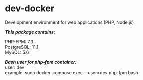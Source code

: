 # dev-docker
Development environment for web applications (PHP, Node.js)

***This package contains:***

PHP-FPM: 7.3\
PostgreSQL: 11.1\
MySQL: 5.6

***Bash user for php-fpm container:***\
user: dev\
example: sudo docker-compose exec --user=dev php-fpm bash
